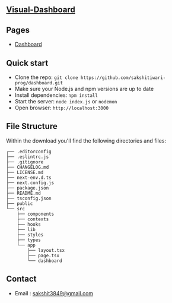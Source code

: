 ## [Visual-Dashboard](https://github.com/sakshitiwari-prog/dashboard)

## Pages 

- [Dashboard](http://localhost:3000/dashboard)

## Quick start

- Clone the repo: `git clone https://github.com/sakshitiwari-prog/dashboard.git`
- Make sure your Node.js and npm versions are up to date
- Install dependencies: `npm install` 
- Start the server: `node index.js` or `nodemon`
- Open browser: `http://localhost:3000`

## File Structure

Within the download you'll find the following directories and files:

```
┌── .editorconfig
├── .eslintrc.js
├── .gitignore
├── CHANGELOG.md
├── LICENSE.md
├── next-env.d.ts
├── next.config.js
├── package.json
├── README.md
├── tsconfig.json
├── public
└── src
	├── components
	├── contexts
	├── hooks
	├── lib
	├── styles
	├── types
	└── app
		├── layout.tsx
		├── page.tsx
		└── dashboard
```

## Contact 

- Email : sakshit3849@gmail.com
